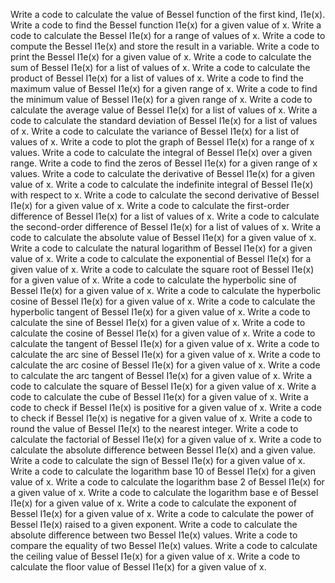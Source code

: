 Write a code to calculate the value of Bessel function of the first kind, I1e(x).
Write a code to find the Bessel function I1e(x) for a given value of x.
Write a code to calculate the Bessel I1e(x) for a range of values of x.
Write a code to compute the Bessel I1e(x) and store the result in a variable.
Write a code to print the Bessel I1e(x) for a given value of x.
Write a code to calculate the sum of Bessel I1e(x) for a list of values of x.
Write a code to calculate the product of Bessel I1e(x) for a list of values of x.
Write a code to find the maximum value of Bessel I1e(x) for a given range of x.
Write a code to find the minimum value of Bessel I1e(x) for a given range of x.
Write a code to calculate the average value of Bessel I1e(x) for a list of values of x.
Write a code to calculate the standard deviation of Bessel I1e(x) for a list of values of x.
Write a code to calculate the variance of Bessel I1e(x) for a list of values of x.
Write a code to plot the graph of Bessel I1e(x) for a range of x values.
Write a code to calculate the integral of Bessel I1e(x) over a given range.
Write a code to find the zeros of Bessel I1e(x) for a given range of x values.
Write a code to calculate the derivative of Bessel I1e(x) for a given value of x.
Write a code to calculate the indefinite integral of Bessel I1e(x) with respect to x.
Write a code to calculate the second derivative of Bessel I1e(x) for a given value of x.
Write a code to calculate the first-order difference of Bessel I1e(x) for a list of values of x.
Write a code to calculate the second-order difference of Bessel I1e(x) for a list of values of x.
Write a code to calculate the absolute value of Bessel I1e(x) for a given value of x.
Write a code to calculate the natural logarithm of Bessel I1e(x) for a given value of x.
Write a code to calculate the exponential of Bessel I1e(x) for a given value of x.
Write a code to calculate the square root of Bessel I1e(x) for a given value of x.
Write a code to calculate the hyperbolic sine of Bessel I1e(x) for a given value of x.
Write a code to calculate the hyperbolic cosine of Bessel I1e(x) for a given value of x.
Write a code to calculate the hyperbolic tangent of Bessel I1e(x) for a given value of x.
Write a code to calculate the sine of Bessel I1e(x) for a given value of x.
Write a code to calculate the cosine of Bessel I1e(x) for a given value of x.
Write a code to calculate the tangent of Bessel I1e(x) for a given value of x.
Write a code to calculate the arc sine of Bessel I1e(x) for a given value of x.
Write a code to calculate the arc cosine of Bessel I1e(x) for a given value of x.
Write a code to calculate the arc tangent of Bessel I1e(x) for a given value of x.
Write a code to calculate the square of Bessel I1e(x) for a given value of x.
Write a code to calculate the cube of Bessel I1e(x) for a given value of x.
Write a code to check if Bessel I1e(x) is positive for a given value of x.
Write a code to check if Bessel I1e(x) is negative for a given value of x.
Write a code to round the value of Bessel I1e(x) to the nearest integer.
Write a code to calculate the factorial of Bessel I1e(x) for a given value of x.
Write a code to calculate the absolute difference between Bessel I1e(x) and a given value.
Write a code to calculate the sign of Bessel I1e(x) for a given value of x.
Write a code to calculate the logarithm base 10 of Bessel I1e(x) for a given value of x.
Write a code to calculate the logarithm base 2 of Bessel I1e(x) for a given value of x.
Write a code to calculate the logarithm base e of Bessel I1e(x) for a given value of x.
Write a code to calculate the exponent of Bessel I1e(x) for a given value of x.
Write a code to calculate the power of Bessel I1e(x) raised to a given exponent.
Write a code to calculate the absolute difference between two Bessel I1e(x) values.
Write a code to compare the equality of two Bessel I1e(x) values.
Write a code to calculate the ceiling value of Bessel I1e(x) for a given value of x.
Write a code to calculate the floor value of Bessel I1e(x) for a given value of x.
